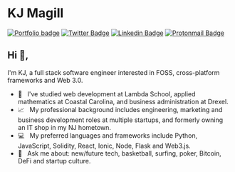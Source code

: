 # KJ Magill
[![Portfolio badge](https://img.shields.io/badge/Portfolio-kjmagill.com-358af2.svg)](https://kjmagill.com) [![Twitter Badge](https://img.shields.io/badge/-@kjmagill-1ca0f1?style=flat-square&labelColor=1ca0f1&logo=twitter&logoColor=white&link=https://twitter.com/kjmagill)](https://twitter.com/kjmagill) [![Linkedin Badge](https://img.shields.io/badge/-kjmagill-blue?style=flat-square&logo=Linkedin&logoColor=white&link=https://www.linkedin.com/in/kjmagill/)](https://www.linkedin.com/in/kjmagill/) [![Protonmail Badge](https://img.shields.io/badge/-kjmagill@protonmail.com-494949?style=flat-square&logo=Protonmail&logoColor=white&link=mailto:kjmagill@protonmail.com)](mailto:kjmagill@protonmail.com)

## Hi 👋, 
I'm KJ, a full stack software engineer interested in FOSS, cross-platform frameworks and Web 3.0.

- 🏫 &nbsp; I've studied web development at Lambda School, applied mathematics at Coastal Carolina, and business administration at Drexel.
- 📈 &nbsp; My professional background includes engineering, marketing and business development roles at multiple startups, and formerly owning an IT shop in my NJ hometown.
- 💻 &nbsp; My preferred languages and frameworks include Python, JavaScript, Solidity, React, Ionic, Node, Flask and Web3.js.
- 💬 &nbsp; Ask me about: new/future tech, basketball, surfing, poker, Bitcoin, DeFi and startup culture.
